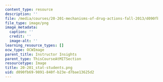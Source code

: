 ```yaml
---
content_type: resource
description: ''
file: /media/courses/20-201-mechanisms-of-drug-actions-fall-2013/d090fb699891840fb23ed7bae13625d2_20-201_stat-students.png
file_type: image/png
image_metadata:
  caption: ''
  credit: ''
  image-alt: ''
learning_resource_types: []
ocw_type: OCWImage
parent_title: Instructor Insights
parent_type: ThisCourseAtMITSection
resourcetype: Image
title: 20-201_stat-students.png
uid: d090fb69-9891-840f-b23e-d7bae13625d2
---
```

